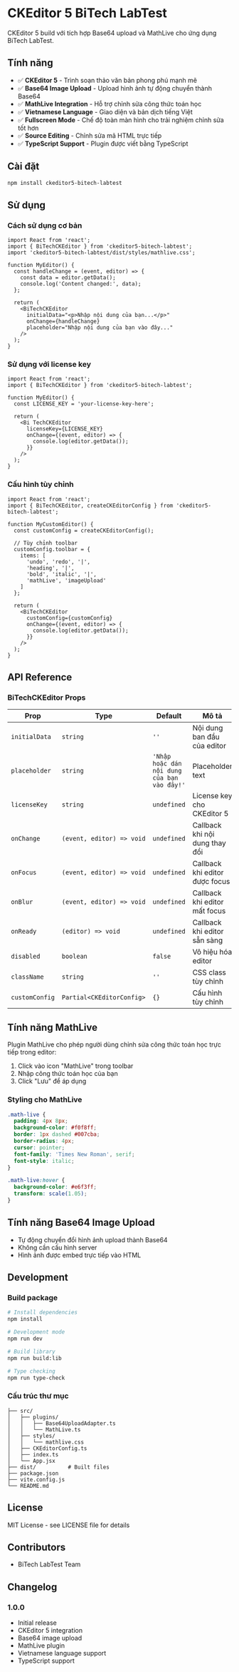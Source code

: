 # CKEditor 5 BiTech LabTest

CKEditor 5 build với tích hợp Base64 upload và MathLive cho ứng dụng BiTech LabTest.

## Tính năng

- ✅ **CKEditor 5** - Trình soạn thảo văn bản phong phú mạnh mẽ
- ✅ **Base64 Image Upload** - Upload hình ảnh tự động chuyển thành Base64
- ✅ **MathLive Integration** - Hỗ trợ chỉnh sửa công thức toán học
- ✅ **Vietnamese Language** - Giao diện và bản dịch tiếng Việt
- ✅ **Fullscreen Mode** - Chế độ toàn màn hình cho trải nghiệm chỉnh sửa tốt hơn
- ✅ **Source Editing** - Chỉnh sửa mã HTML trực tiếp
- ✅ **TypeScript Support** - Plugin được viết bằng TypeScript

## Cài đặt

```bash
npm install ckeditor5-bitech-labtest
```

## Sử dụng

### Cách sử dụng cơ bản

```tsx
import React from 'react';
import { BiTechCKEditor } from 'ckeditor5-bitech-labtest';
import 'ckeditor5-bitech-labtest/dist/styles/mathlive.css';

function MyEditor() {
  const handleChange = (event, editor) => {
    const data = editor.getData();
    console.log('Content changed:', data);
  };

  return (
    <BiTechCKEditor
      initialData="<p>Nhập nội dung của bạn...</p>"
      onChange={handleChange}
      placeholder="Nhập nội dung của bạn vào đây..."
    />
  );
}
```

### Sử dụng với license key

```tsx
import React from 'react';
import { BiTechCKEditor } from 'ckeditor5-bitech-labtest';

function MyEditor() {
  const LICENSE_KEY = 'your-license-key-here';

  return (
    <Bi TechCKEditor
      licenseKey={LICENSE_KEY}
      onChange={(event, editor) => {
        console.log(editor.getData());
      }}
    />
  );
}
```

### Cấu hình tùy chỉnh

```tsx
import React from 'react';
import { BiTechCKEditor, createCKEditorConfig } from 'ckeditor5-bitech-labtest';

function MyCustomEditor() {
  const customConfig = createCKEditorConfig();
  
  // Tùy chỉnh toolbar
  customConfig.toolbar = {
    items: [
      'undo', 'redo', '|',
      'heading', '|',
      'bold', 'italic', '|',
      'mathLive', 'imageUpload'
    ]
  };

  return (
    <BiTechCKEditor
      customConfig={customConfig}
      onChange={(event, editor) => {
        console.log(editor.getData());
      }}
    />
  );
}
```

## API Reference

### BiTechCKEditor Props

| Prop | Type | Default | Mô tả |
|------|------|---------|-------|
| `initialData` | `string` | `''` | Nội dung ban đầu của editor |
| `placeholder` | `string` | `'Nhập hoặc dán nội dung của bạn vào đây!'` | Placeholder text |
| `licenseKey` | `string` | `undefined` | License key cho CKEditor 5 |
| `onChange` | `(event, editor) => void` | `undefined` | Callback khi nội dung thay đổi |
| `onFocus` | `(event, editor) => void` | `undefined` | Callback khi editor được focus |
| `onBlur` | `(event, editor) => void` | `undefined` | Callback khi editor mất focus |
| `onReady` | `(editor) => void` | `undefined` | Callback khi editor sẵn sàng |
| `disabled` | `boolean` | `false` | Vô hiệu hóa editor |
| `className` | `string` | `''` | CSS class tùy chỉnh |
| `customConfig` | `Partial<CKEditorConfig>` | `{}` | Cấu hình tùy chỉnh |

## Tính năng MathLive

Plugin MathLive cho phép người dùng chỉnh sửa công thức toán học trực tiếp trong editor:

1. Click vào icon "MathLive" trong toolbar
2. Nhập công thức toán học của bạn
3. Click "Lưu" để áp dụng

### Styling cho MathLive

```css
.math-live {
  padding: 4px 8px;
  background-color: #f0f8ff;
  border: 1px dashed #007cba;
  border-radius: 4px;
  cursor: pointer;
  font-family: 'Times New Roman', serif;
  font-style: italic;
}

.math-live:hover {
  background-color: #e6f3ff;
  transform: scale(1.05);
}
```

## Tính năng Base64 Image Upload

- Tự động chuyển đổi hình ảnh upload thành Base64
- Không cần cấu hình server
- Hình ảnh được embed trực tiếp vào HTML

## Development

### Build package

```bash
# Install dependencies
npm install

# Development mode
npm run dev

# Build library
npm run build:lib

# Type checking
npm run type-check
```

### Cấu trúc thư mục

```
├── src/
│   ├── plugins/
│   │   ├── Base64UploadAdapter.ts
│   │   └── MathLive.ts
│   ├── styles/
│   │   └── mathlive.css
│   ├── CKEditorConfig.ts
│   ├── index.ts
│   └── App.jsx
├── dist/          # Built files
├── package.json
├── vite.config.js
└── README.md
```

## License

MIT License - see LICENSE file for details

## Contributors

- BiTech LabTest Team

## Changelog

### 1.0.0
- Initial release
- CKEditor 5 integration
- Base64 image upload
- MathLive plugin
- Vietnamese language support
- TypeScript support